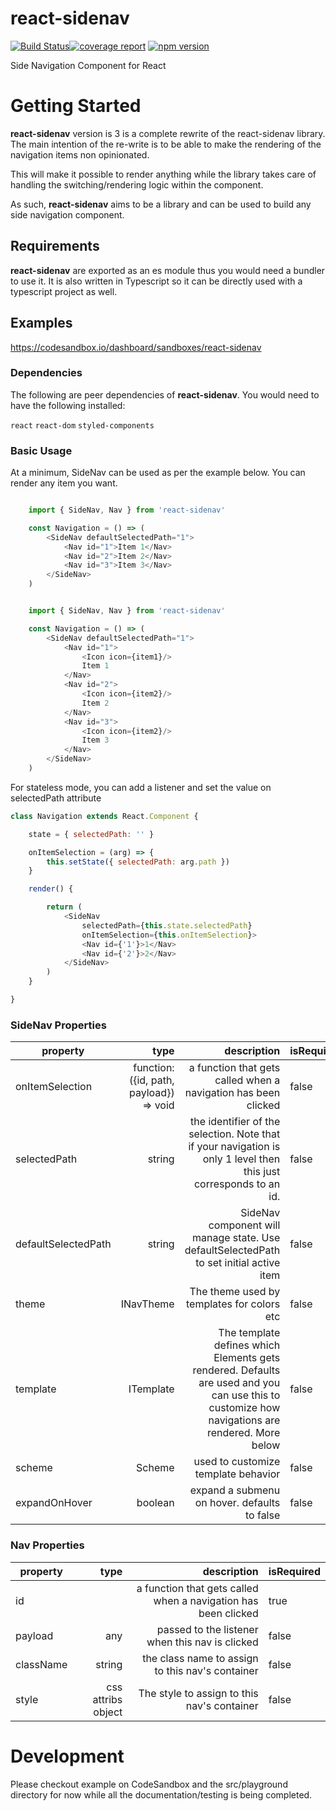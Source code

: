 # react-sidenav

[![Build Status](https://gitlab.com/wmira/react-sidenav/badges/master/build.svg)](https://gitlab.com/wmira/react-sidenav/pipelines)[![coverage report](https://gitlab.com/wmira/react-sidenav/badges/master/coverage.svg)](https://gitlab.com/wmira/react-sidenav/commits/master)
[![npm version](https://badge.fury.io/js/react-sidenav.svg)](https://badge.fury.io/js/react-sidenav)

Side Navigation Component for React

# Getting Started

**react-sidenav** version is 3 is a complete rewrite of the react-sidenav library. The main intention
of the re-write is to be able to make the rendering of the navigation items non opinionated.

This will make it possible to render anything while the library takes care of handling the switching/rendering
logic within the component.

As such, **react-sidenav** aims to be a  library and can be used to build any side navigation component.

## Requirements

**react-sidenav** are exported as an es module thus you would need a bundler to use it. It is also written in
Typescript so it can be directly used with a typescript project as well.

## Examples

https://codesandbox.io/dashboard/sandboxes/react-sidenav


### Dependencies

The following are peer dependencies of **react-sidenav**. You would need to have the following installed:

```react```
```react-dom```
```styled-components```

### Basic Usage 

At a minimum, SideNav can be used as per the example below. You can render any item you want.

```javascript

    import { SideNav, Nav } from 'react-sidenav'

    const Navigation = () => (
        <SideNav defaultSelectedPath="1">
            <Nav id="1">Item 1</Nav>
            <Nav id="2">Item 2</Nav>
            <Nav id="3">Item 3</Nav>
        </SideNav>
    )

```

```javascript

    import { SideNav, Nav } from 'react-sidenav'

    const Navigation = () => (
        <SideNav defaultSelectedPath="1">
            <Nav id="1">
                <Icon icon={item1}/>
                Item 1
            </Nav>
            <Nav id="2">
                <Icon icon={item2}/>
                Item 2
            </Nav>
            <Nav id="3">
                <Icon icon={item2}/>
                Item 3
            </Nav>
        </SideNav>
    )

```

For stateless mode, you can add a listener and set the value on selectedPath attribute

```javascript
class Navigation extends React.Component {

    state = { selectedPath: '' }

    onItemSelection = (arg) => {
        this.setState({ selectedPath: arg.path })
    }

    render() {

        return (
            <SideNav 
                selectedPath={this.state.selectedPath} 
                onItemSelection={this.onItemSelection}>
                <Nav id={'1'}>1</Nav>
                <Nav id={'2'}>2</Nav>
            </SideNav>
        )
    }

}

```

### SideNav Properties

| property   |      type      |  description |  isRequired |
|------------|-------------:|------:|-----------------------|
| onItemSelection | function: ({id, path, payload}) => void | a function that gets called when a navigation has been clicked | false |
| selectedPath | string | the identifier of the selection. Note that if your navigation is only 1 level then this just corresponds to an id.  | false |
| defaultSelectedPath | string | SideNav component will manage state. Use defaultSelectedPath to set initial active item | false |
| theme | INavTheme | The theme used by templates for colors etc | false |
| template | ITemplate | The template defines which Elements gets rendered. Defaults are used and you can use this to customize how navigations are rendered. More below | false |
| scheme | Scheme | used to customize template behavior | false |
| expandOnHover | boolean | expand a submenu on hover. defaults to false | false |


### Nav Properties

| property   |      type      |  description |  isRequired |
|------------|-------------:|------:|-----------------------|
| id | | a function that gets called when a navigation has been clicked | true |
| payload | any | passed to the listener when this nav is clicked  | false |
| className | string | the class name to assign to this nav's container | false |
| style | css attribs object | The style to assign to this nav's container | false |


# Development

Please checkout example on CodeSandbox and the src/playground directory for now while
all the documentation/testing is being completed.
